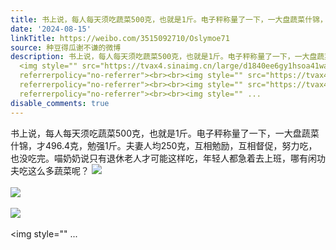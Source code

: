 ```yaml
---
title: 书上说，每人每天须吃蔬菜500克，也就是1斤。电子秤称量了一下，一大盘蔬菜什锦，才496.4克，勉强1斤。夫妻人均250克，互相勉励，互相督促，努力吃，也没吃完。...
date: '2024-08-15'
linkTitle: https://weibo.com/3515092710/Oslymoe71
source: 种豆得瓜谢不谦的微博
description: 书上说，每人每天须吃蔬菜500克，也就是1斤。电子秤称量了一下，一大盘蔬菜什锦，才496.4克，勉强1斤。夫妻人均250克，互相勉励，互相督促，努力吃，也没吃完。喵奶奶说只有退休老人才可能这样吃，年轻人都急着去上班，哪有闲功夫吃这么多蔬菜呢？
  <img style="" src="https://tvax4.sinaimg.cn/large/d1840ee6gy1hsoa41waxfj22bc334qv6.jpg"
  referrerpolicy="no-referrer"><br><br><img style="" src="https://tvax4.sinaimg.cn/large/d1840ee6gy1hsoa43b2rlj22bc334e82.jpg"
  referrerpolicy="no-referrer"><br><br><img style="" src="https://tvax4.sinaimg.cn/large/d1840ee6gy1hsoa46b6g2j237k2eokjm.jpg"
  referrerpolicy="no-referrer"><br><br><img style="" ...
disable_comments: true
---
```

书上说，每人每天须吃蔬菜500克，也就是1斤。电子秤称量了一下，一大盘蔬菜什锦，才496.4克，勉强1斤。夫妻人均250克，互相勉励，互相督促，努力吃，也没吃完。喵奶奶说只有退休老人才可能这样吃，年轻人都急着去上班，哪有闲功夫吃这么多蔬菜呢？ <img style="" src="https://tvax4.sinaimg.cn/large/d1840ee6gy1hsoa41waxfj22bc334qv6.jpg" referrerpolicy="no-referrer"><br><br><img style="" src="https://tvax4.sinaimg.cn/large/d1840ee6gy1hsoa43b2rlj22bc334e82.jpg" referrerpolicy="no-referrer"><br><br><img style="" src="https://tvax4.sinaimg.cn/large/d1840ee6gy1hsoa46b6g2j237k2eokjm.jpg" referrerpolicy="no-referrer"><br><br><img style="" ...